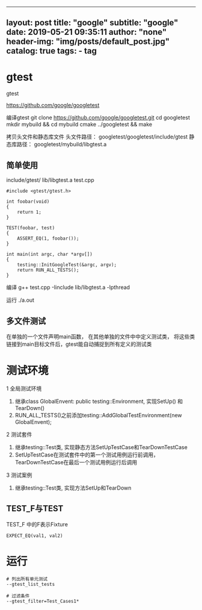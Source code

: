 
---
layout:     post
title:      "google"
subtitle:   "google"
date:       2019-05-21 09:35:11
author:     "none"
header-img: "img/posts/default_post.jpg"
catalog: true
tags:
    - tag
---


# gtest

gtest

https://github.com/google/googletest

编译gtest
git clone https://github.com/google/googletest.git
cd googletest
mkdir mybuild && cd mybuild
cmake ../googletest && make

拷贝头文件和静态库文件
头文件路径： googletest/googletest/include/gtest
静态库路径： googletest/mybuild/libgtest.a

## 简单使用
include/gtest/
lib/libgtest.a
test.cpp

```
#include <gtest/gtest.h>

int foobar(void)
{
    return 1;
}

TEST(foobar, test)
{
    ASSERT_EQ(1, foobar());
}

int main(int argc, char *argv[])
{
    testing::InitGoogleTest(&argc, argv);
    return RUN_ALL_TESTS();
}
```

编译 g++ test.cpp -Iinclude lib/libgtest.a -lpthread

运行 ./a.out

## 多文件测试
在单独的一个文件声明main函数， 在其他单独的文件中中定义测试类，
将这些类链接到main目标文件后，gtest能自动捕捉到所有定义的测试类

# 测试环境
1 全局测试环境

1) 继承class GlobalEnvent: public testing::Environment, 实现SetUp() 和 TearDown()
2) RUN_ALL_TESTS()之前添加testing::AddGlobalTestEnvironment(new GlobalEnvent);

2 测试套件
1) 继承testing::Test类, 实现静态方法SetUpTestCase和TearDownTestCase
2) SetUpTestCase在测试套件中的第一个测试用例运行前调用，TearDownTestCase在最后一个测试用例运行后调用

3 测试案例
1) 继承testing::Test类, 实现方法SetUp和TearDown


## TEST_F与TEST
TEST_F 中的F表示Fixture

```
EXPECT_EQ(val1, val2)
```

# 运行
```
# 列出所有单元测试
--gtest_list_tests

# 过滤条件
--gtest_filter=Test_Cases1*
```
